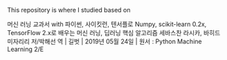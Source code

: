 This repository is where I studied based on

머신 러닝 교과서 with 파이썬, 사이킷런, 텐서플로 Numpy, scikit-learn 0.2x, TensorFlow 2.x로 배우는 머신 러닝, 딥러닝 핵심 알고리즘
세바스찬 라시카, 바히드 미자리리 저/박해선 역 | 길벗 | 2019년 05월 24일 | 원서 : Python Machine Learning 2/E
